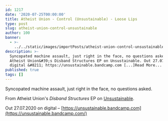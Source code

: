 ```yaml
---
id: 1217
date: '2020-07-25T00:00:00'
title: Atheist Union - Control (Unsustainable) - Loose Lips
type: post
slug: atheist-union-control-unsustainable
author: 100
banner:
  - >-
    ../../static/images/importPosts/atheist-union-control-unsustainable/image1217.jpeg
description: >-
  Syncopated machine assault, just right in the face, no questions asked. From
  Atheist Union&#39;s Disband Structures EP on Unsustainable. Out 27.07.2020 on
  digital &#8211; https://unsustainable.bandcamp.com [...]Read More...
published: true
tags: []
---
```

Syncopated machine assault, just right in the face, no questions asked.

From Atheist Union's _Disband Structures_ EP on [Unsustainable](https://unsustainable.bandcamp.com).

Out 27.07.2020 on digital – [](https://unsustainable.bandcamp.com/)[https://unsustainable.bandcamp.com](https://unsustainable.bandcamp.com/)